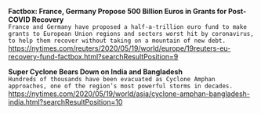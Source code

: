 **Factbox: France, Germany Propose 500 Billion Euros in Grants for Post-COVID Recovery**\
`France and Germany have proposed a half-a-trillion euro fund to make grants to European Union regions and sectors worst hit by coronavirus, to help them recover without taking on a mountain of new debt.`\
https://nytimes.com/reuters/2020/05/19/world/europe/19reuters-eu-recovery-fund-factbox.html?searchResultPosition=9

**Super Cyclone Bears Down on India and Bangladesh**\
`Hundreds of thousands have been evacuated as Cyclone Amphan approaches, one of the region’s most powerful storms in decades.`\
https://nytimes.com/2020/05/19/world/asia/cyclone-amphan-bangladesh-india.html?searchResultPosition=10

